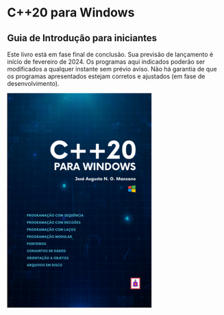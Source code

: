 # C++20 para Windows
## Guia de Introdução para iniciantes

Este livro está em fase final de conclusão. Sua previsão de lançamento é início de fevereiro de 2024.
Os programas aqui indicados poderão ser modificados a qualquer instante sem prévio aviso.
Não há garantia de que os programas apresentados estejam corretos e ajustados (em fase de desenvolvimento).

![Livro C++20 Windows](https://github.com/J-AugustoManzano/imagens/blob/main/CapaC%2B%2B20.png)
